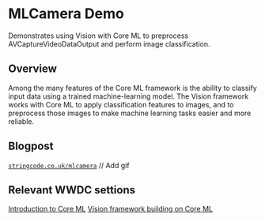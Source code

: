 # MLCamera Demo

Demonstrates using Vision with Core ML to preprocess AVCaptureVideoDataOutput and perform image classification.

## Overview

Among the many features of the Core ML framework is the ability to classify input data using a trained machine-learning model. The Vision framework works with Core ML to apply classification features to images, and to preprocess those images to make machine learning tasks easier and more reliable.

## Blogpost
[`stringcode.co.uk/mlcamera`](http://www.stringcode.co.uk/mlcamera)
// Add gif

## Relevant WWDC settions
[Introduction to Core ML](https://developer.apple.com/videos/play/wwdc2017/703/)
[Vision framework building on Core ML](https://developer.apple.com/videos/play/wwdc2017/506/)

